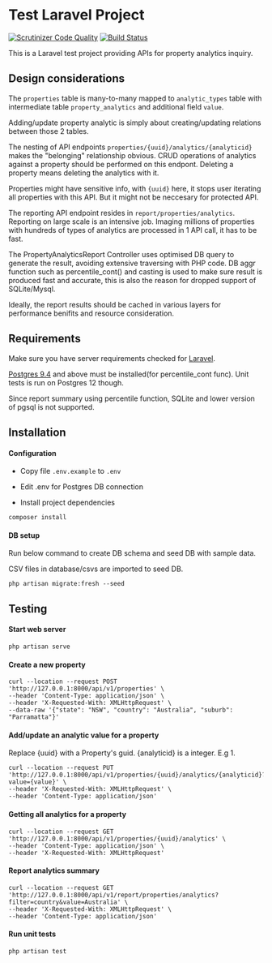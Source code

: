 # Test Laravel Project

[![Scrutinizer Code Quality](https://scrutinizer-ci.com/g/xwan510/backend-laravel-test/badges/quality-score.png?b=master)](https://scrutinizer-ci.com/g/xwan510/backend-laravel-test/?branch=master)
[![Build Status](https://scrutinizer-ci.com/g/xwan510/backend-laravel-test/badges/build.png?b=master)](https://scrutinizer-ci.com/g/xwan510/backend-laravel-test/build-status/master)

This is a Laravel test project providing APIs for property analytics inquiry.

## Design considerations

The `properties` table is many-to-many mapped to `analytic_types` table with intermediate table `property_analytics` and additional field `value`.

Adding/update property analytic is simply about creating/updating relations between those 2 tables.

The nesting of API endpoints `properties/{uuid}/analytics/{analyticid}` makes the "belonging" relationship obvious. CRUD operations of analytics against a property should be performed on this endpont. Deleting a property means deleting the analytics with it.

Properties might have sensitive info, with `{uuid}` here, it stops user iterating all properties with this API. But it might not be neccesary for protected API.

The reporting API endpoint resides in `report/properties/analytics`. Reporting on large scale is an intensive job. Imaging millions of properties with hundreds of types of analytics are processed in 1 API call, it has to be fast.

The PropertyAnalyticsReport Controller uses optimised DB query to generate the result, avoiding extensive traversing with PHP code. DB aggr function such as percentile_cont() and casting is used to make sure result is produced fast and accurate, this is also the reason for dropped support of SQLite/Mysql.

Ideally, the report results should be cached in various layers for performance benifits and resource consideration.


## Requirements

Make sure you have server requirements checked for [Laravel](https://laravel.com/docs/7.x/installation).

[Postgres 9.4](https://www.postgresql.org/download/) and above must be installed(for percentile_cont func). Unit tests is run on Postgres 12 though.

Since report summary using percentile function, SQLite and lower version of pgsql is not supported.

## Installation

#### Configuration

- Copy file `.env.example` to `.env`

- Edit .env for Postgres DB connection

- Install project dependencies

```
composer install
```

#### DB setup
Run below command to create DB schema and seed DB with sample data.

CSV files in database/csvs are imported to seed DB.
```
php artisan migrate:fresh --seed
```

## Testing

#### Start web server

```
php artisan serve
```

#### Create a new property
```
curl --location --request POST 'http://127.0.0.1:8000/api/v1/properties' \
--header 'Content-Type: application/json' \
--header 'X-Requested-With: XMLHttpRequest' \
--data-raw '{"state": "NSW", "country": "Australia", "suburb": "Parramatta"}'
```

#### Add/update an analytic value for a property

Replace {uuid} with a Property's guid. {analyticid} is a integer. E.g 1.
```
curl --location --request PUT 'http://127.0.0.1:8000/api/v1/properties/{uuid}/analytics/{analyticid}?value={value}' \
--header 'X-Requested-With: XMLHttpRequest' \
--header 'Content-Type: application/json'
```

#### Getting all analytics for a property
```
curl --location --request GET 'http://127.0.0.1:8000/api/v1/properties/{uuid}/analytics' \
--header 'Content-Type: application/json' \
--header 'X-Requested-With: XMLHttpRequest'
```

#### Report analytics summary
```
curl --location --request GET 'http://127.0.0.1:8000/api/v1/report/properties/analytics?filter=country&value=Australia' \
--header 'X-Requested-With: XMLHttpRequest' \
--header 'Content-Type: application/json'
```

#### Run unit tests

```
php artisan test
```
